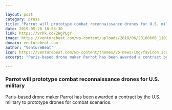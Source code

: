 ```yaml
---

layout: post
category: press
title: "Parrot will prototype combat reconnaissance drones for U.S. military"
date: 2019-05-28 18:56:30
link: https://vrhk.co/2WgPLgY
image: https://venturebeat.com/wp-content/uploads/2018/06/20180606_110235_HDR-1-e1559068844659.jpg?w=1200&strip=all
domain: venturebeat.com
author: "VentureBeat"
icon: https://venturebeat.com/wp-content/themes/vb-news/img/favicon.ico
excerpt: "Paris-based drone maker Parrot has been awarded a contract by the U.S. military to prototype drones for combat scenarios."

---
```


### Parrot will prototype combat reconnaissance drones for U.S. military

Paris-based drone maker Parrot has been awarded a contract by the U.S. military to prototype drones for combat scenarios.